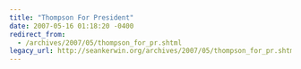 ```yaml
---
title: "Thompson For President"
date: 2007-05-16 01:18:20 -0400
redirect_from:
  - /archives/2007/05/thompson_for_pr.shtml
legacy_url: http://seankerwin.org/archives/2007/05/thompson_for_pr.shtml
---
```


